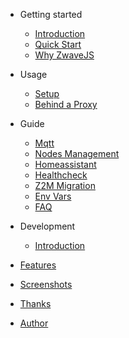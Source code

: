 <!-- markdownlint-disable MD041 -->

- Getting started

  - [Introduction](README.md)
  - [Quick Start](getting-started/quick-start.md)
  - [Why ZwaveJS](getting-started/why.md)

- Usage

  - [Setup](usage/setup.md)
  - [Behind a Proxy](usage/reverse-proxy.md)

- Guide

  - [Mqtt](guide/mqtt.md)
  - [Nodes Management](guide/nodes-management.md)
  - [Homeassistant](guide/homeassistant.md)
  - [Healthcheck](guide/healthcheck.md)
  - [Z2M Migration](guide/migrating.md)
  - [Env Vars](guide/env-vars.md)
  - [FAQ](guide/faq.md)

- Development

  - [Introduction](development/intro.md)

- [Features](features.md)
- [Screenshots](screenshots.md)
- [Thanks](thanks.md)
- [Author](author.md)
